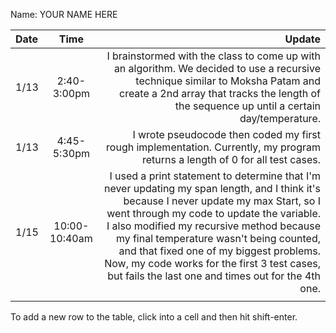 Name: YOUR NAME HERE

| Date |     Time      |                                                                                                                                                                                                                                                                                                                                                                                                                       Update |
|:-----|:-------------:|-----------------------------------------------------------------------------------------------------------------------------------------------------------------------------------------------------------------------------------------------------------------------------------------------------------------------------------------------------------------------------------------------------------------------------:|
| 1/13 |  2:40-3:00pm  |                                                                                                                                                                                                I brainstormed with the class to come up with an algorithm. We decided to use a recursive technique similar to Moksha Patam and create a 2nd array that tracks the length of the sequence up until a certain day/temperature. |
| 1/13 |  4:45-5:30pm  |                                                                                                                                                                                                                                                                                                 I wrote pseudocode then coded my first rough implementation. Currently, my program returns a length of 0 for all test cases. |
| 1/15 | 10:00-10:40am | I used a print statement to determine that I'm never updating my span length, and I think it's because I never update my max Start, so I went through my code to update the variable. I also modified my recursive method because my final temperature wasn't being counted, and that fixed one of my biggest problems. Now, my code works for the first 3 test cases, but fails the last one and times out for the 4th one. |
|      |               |                                                                                                                                                                                                                                                                                                                                                                                                                              |


To add a new row to the table, click into a cell and then hit shift-enter.